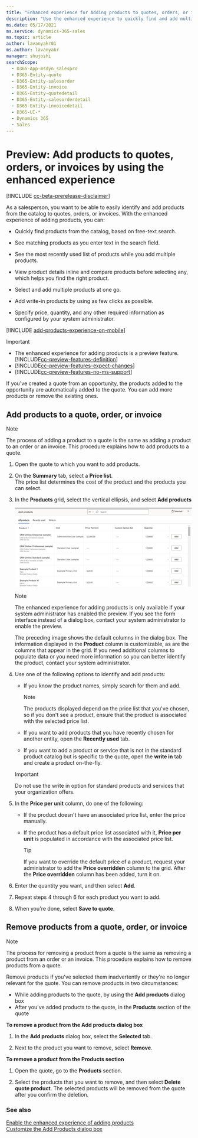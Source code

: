 ```yaml
---
title: "Enhanced experience for Adding products to quotes, orders, or invoices | MicrosoftDocs"
description: "Use the enhanced experience to quickly find and add multiple products that your customer is interested in purchasing to your quote, order, or invoice in Dynamics 365 Sales Professional."
ms.date: 05/17/2021
ms.service: dynamics-365-sales
ms.topic: article
author: lavanyakr01
ms.author: lavanyakr
manager: shujoshi
searchScope:
  - D365-App-msdyn_salespro
  - D365-Entity-quote
  - D365-Entity-salesorder
  - D365-Entity-invoice
  - D365-Entity-quotedetail
  - D365-Entity-salesorderdetail
  - D365-Entity-invoicedetail
  - D365-UI-*
  - Dynamics 365
  - Sales
---
```


# Preview: Add products to quotes, orders, or invoices by using the enhanced experience

[!INCLUDE [cc-beta-prerelease-disclaimer](../includes/cc-beta-prerelease-disclaimer.md)]

As a salesperson, you want to be able to easily identify and add products from the catalog to quotes, orders, or invoices. With the enhanced experience of adding products, you can:

- Quickly find products from the catalog, based on free-text search.

- See matching products as you enter text in the search field.

- See the most recently used list of products while you add multiple products.

- View product details inline and compare products before selecting any, which helps you find the right product.

- Select and add multiple products at one go.

- Add write-in products by using as few clicks as possible.

- Specify price, quantity, and any other required information as configured by your system administrator.

[!INCLUDE [add-products-experience-on-mobile](../includes/add-products-experience-on-mobile.md)]

> [!IMPORTANT]
>
> - The enhanced experience for adding products is a preview feature. [!INCLUDE[cc-preview-features-definition](../includes/cc-preview-features-definition.md)]
> - [!INCLUDE[cc-preview-features-expect-changes](../includes/cc-preview-features-expect-changes.md)]
> - [!INCLUDE[cc-preview-features-no-ms-support](../includes/cc-preview-features-no-ms-support.md)]

If you've created a quote from an opportunity, the products added to the opportunity are automatically added to the quote. You can add more products or remove the existing ones.

## Add products to a quote, order, or invoice

> [!NOTE]
> The process of adding a product to a quote is the same as adding a product to an order or an invoice. This procedure explains how to add products to a quote.

1. Open the quote to which you want to add products.

2. On the **Summary** tab, select a **Price list**.  
   The price list determines the cost of the product and the products you can select.

3. In the **Products** grid, select the vertical ellipsis, and select **Add products**
 
   ![Screenshot showing the enhanced Add products dialog box](media/enhancedAddProductsDialog.png)

   > [!NOTE]
   > The enhanced experience for adding products is only available if your system administrator has enabled the preview. If you see the form interface instead of a dialog box, contact your system administrator to enable the preview. 
   >
   > The preceding image shows the default columns in the dialog box. The information displayed in the **Product** column is customizable, as are the columns that appear in the grid. If you need additional columns to populate data or you need more information so you can better identify the product, contact your system administrator.

4. Use one of the following options to identify and add products:

   - If you know the product names, simply search for them and add.
     > [!NOTE]
     > The products displayed depend on the price list that you've chosen, so if you don't see a product, ensure that the product is associated with the selected price list.

   - If you want to add products that you have recently chosen for another entity, open the **Recently used** tab.

   - If you want to add a product or service that is not in the standard product catalog but is specific to the quote, open the **write in** tab and create a product on-the-fly.
    > [!IMPORTANT]
    >Do not use the write in option for standard products and services that your organization offers.

5. In the **Price per unit** column, do one of the following:

   - If the product doesn't have an associated price list, enter the price manually.
   - If the product has a default price list associated with it, **Price per unit** is populated in accordance with the associated price list. 

     > [!TIP] 
     > If you want to override the default price of a product, request your administrator to add the **Price overridden** column to the grid. After the **Price overridden** column has been added, turn it on.

6. Enter the quantity you want, and then select **Add**.

7. Repeat steps 4 through 6 for each product you want to add.

8. When you're done, select **Save to quote**.

## Remove products from a quote, order, or invoice

> [!NOTE] 
> The process for removing a product from a quote is the same as removing a product from an order or an invoice. This procedure explains how to remove products from a quote.

Remove products if you've selected them inadvertently or they're
no longer relevant for the quote. You can remove products in two circumstances:

- While adding products to the quote, by using the **Add products** dialog box
- After you've added products to the quote, in the **Products** section of the quote

**To remove a product from the Add products dialog box**

1. In the **Add products** dialog box, select the **Selected** tab.

2. Next to the product you want to remove, select **Remove**.

**To remove a product from the Products section**

1. Open the quote, go to the **Products** section.

2. Select the products that you want to remove, and then select **Delete quote product**.
    The selected products will be removed from the quote after you confirm the deletion.

### See also

[Enable the enhanced experience of adding products](enable-enhanced-add-product-experience-sp.md)  
[Customize the Add Products dialog box](customize-add-products-dialog-box-sp.md)
